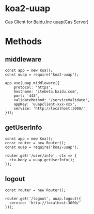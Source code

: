 # koa2-uuap

Cas Client for Baidu.Inc uuap(Cas Server)

# Methods

## middleware

```
const app = new Koa();
const uuap = require('koa2-uuap');

app.use(uuap.middleware({
    protocol: 'https',
    hostname: 'itebeta.baidu.com',
    port: '443',
    validateMethod: '/serviceValidate',
    appKey: 'uuapclient-xxx-xxx',
    service: 'http://localhost:3000/'
}));

```

## getUserInfo

```
const app = new Koa();
const router = new Router();
const uuap = require('koa2-uuap');

router.get('/user/info', ctx => {
  ctx.body = uuap.getUserInfo();
});

```

## logout

```
const router = new Router();

router.get('/logout', uuap.logout({
  service: 'http://localhost:3000/'
}));
```